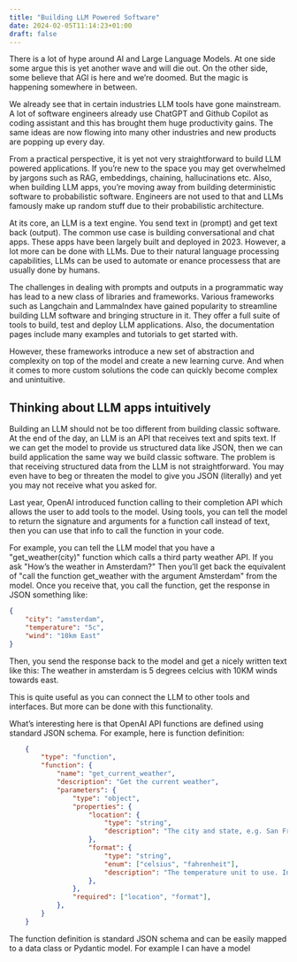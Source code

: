 ```yaml
---
title: "Building LLM Powered Software"
date: 2024-02-05T11:14:23+01:00
draft: false
---
```

There is a lot of hype around AI and Large Language Models. At one side some argue this is yet another wave and will die out. On the other side, some believe that AGI is here and we’re doomed. But the magic is happening somewhere in between.

We already see that in certain industries LLM tools have gone mainstream. A lot of software engineers already use ChatGPT and Github Copilot as coding assistant and this has brought them huge productivity gains. The same ideas are now flowing into many other industries and new products are popping up every day.

From a practical perspective, it is yet not very straightforward to build LLM powered applications. If you’re new to the space you may get overwhelmed by jargons such as RAG, embeddings, chaining, hallucinations etc. Also, when building LLM apps, you’re moving away from building deterministic software to probabilistic software. Engineers are not used to that and LLMs famously make up random stuff due to their probabilistic architecture.

At its core, an LLM is a text engine. You send text in (prompt) and get text back (output). The common use case is building conversational and chat apps. These apps have been largely built and deployed in 2023. However, a lot more can be done with LLMs. Due to their natural language processing capabilities, LLMs can be used to automate or enance processess that are usually done by humans.

The challenges in dealing with prompts and outputs in a programmatic way has lead to a new class of libraries and frameworks. Various frameworks such as Langchain and LammaIndex have gained popularity to streamline building LLM software and bringing structure in it. They offer a full suite of tools to build, test and deploy LLM applications. Also, the documentation pages include many examples and tutorials to get started with.

However, these frameworks introduce a new set of abstraction and complexity on top of the model and create a new learning curve. And when it comes to more custom solutions the code can quickly become complex and unintuitive.


## Thinking about LLM apps intuitively


Building an LLM should not be too different from building classic software. At the end of the day, an LLM is an API that receives text and spits text. If we can get the model to provide us structured data like JSON, then we can build application the same way we build classic software. The problem is that receiving structured data from the LLM is not straightforward. You may even have to beg or threaten the model to give you JSON (literally) and yet you may not receive what you asked for.

Last year, OpenAI introduced function calling to their completion API which allows the user to add tools to the model. Using tools, you can tell the model to return the signature and arguments for a function call instead of text, then you can use that info to call the function in your code.

For example, you can tell the LLM model that you have a "get_weather(city)"  function which calls a third party weather API. If you ask "How’s the weather in Amsterdam?" Then you’ll get back the equivalent of "call the function get_weather with the argument Amsterdam" from the model. Once you receive that, you call the function, get the response in JSON something like:

```json
{
    "city": "amsterdam",
    "temperature": "5c", 
    "wind": "10km East"
} 
```


Then, you send the response back to the model and get a nicely written text like this:
The weather in amsterdam is 5 degrees celcius with 10KM winds towards east.

This is quite useful as you can connect the LLM to other tools and interfaces. But more can be done with this functionality.

What’s interesting here is that OpenAI API functions are defined using standard JSON schema. For example, here is function definition:

```json
    {
        "type": "function",
        "function": {
            "name": "get_current_weather",
            "description": "Get the current weather",
            "parameters": {
                "type": "object",
                "properties": {
                    "location": {
                        "type": "string",
                        "description": "The city and state, e.g. San Francisco, CA",
                    },
                    "format": {
                        "type": "string",
                        "enum": ["celsius", "fahrenheit"],
                        "description": "The temperature unit to use. Infer this from the users location.",
                    },
                },
                "required": ["location", "format"],
            },
        }
    }
```


The function definition is standard JSON schema and can be easily mapped to a data class or Pydantic model. For example I can have a model